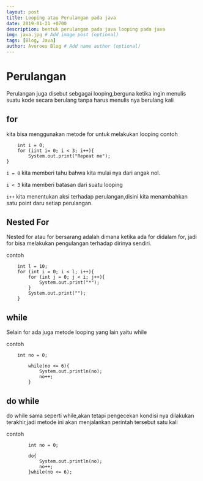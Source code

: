 ```yaml
---
layout: post
title: Looping atau Perulangan pada java
date: 2019-01-21 +0700
description: bentuk perulangan pada java looping pada java
img: java.jpg # Add image post (optional)
tags: [Blog, Java]
author: Averoes Blog # Add name author (optional)
---
```


# Perulangan
Perulangan juga disebut sebgagai looping,berguna ketika ingin menulis suatu kode secara berulang tanpa harus menulis nya berulang kali
## for
kita bisa menggunakan metode for untuk melakukan looping
contoh
```
	int i = 0;
	for (iint i= 0; i < 3; i++){
		System.out.print("Repeat me");
}
```

`i = 0` kita memberi tahu bahwa kita mulai nya dari angak nol.

`i < 3` kita memberi batasan dari suatu looping

`i++` kita menentukan aksi terhadap perulangan,disini kita menambahkan satu point daru setiap perulangan.

## Nested For
Nested for atau for bersarang adalah dimana ketika ada for didalam for, jadi for bisa melakukan pengulangan terhadap dirinya sendiri.

contoh
```
	int l = 10;
	for (int i = 0; i < l; i++){
		for (int j = 0; j < i; j++){
			System.out.print("*");
		}
		System.out.print("");
	}
```

## while
Selain for ada juga metode looping yang lain yaitu while

contoh
```
	int no = 0;

		while(no <= 6){
			System.out.println(no);
			no++;
		}
```

## do while
do while sama seperti while,akan tetapi pengecekan kondisi nya dilakukan terakhir,jadi metode ini akan menjalankan perintah tersebut satu kali

contoh
```
		int no = 0;

		do{
			System.out.println(no);
			no++;
		}while(no <= 6);
```
